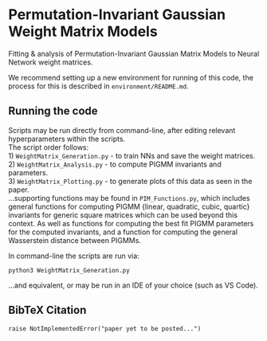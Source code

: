 # Permutation-Invariant Gaussian Weight Matrix Models  
Fitting &amp; analysis of Permutation-Invariant Gaussian Matrix Models to Neural Network weight matrices.  

We recommend setting up a new environment for running of this code, the process for this is described in `environment/README.md`.  

## Running the code  
Scripts may be run directly from command-line, after editing relevant hyperparameters within the scripts.  
The script order follows:  
    1) `WeightMatrix_Generation.py` - to train NNs and save the weight matrices.  
    2) `WeightMatrix_Analysis.py` - to compute PIGMM invariants and parameters.  
    3) `WeightMatrix_Plotting.py` - to generate plots of this data as seen in the paper.  
...supporting functions may be found in `PIM_Functions.py`, which includes general functions for computing PIGMM {linear, quadratic, cubic, quartic} invariants for generic square matrices which can be used beyond this context. As well as functions for computing the best fit PIGMM parameters for the computed invariants, and a function for computing the general Wasserstein distance between PIGMMs.  

In command-line the scripts are run via:
```
python3 WeightMatrix_Generation.py
```
...and equivalent, or may be run in an IDE of your choice (such as VS Code).  

## BibTeX Citation  
``` 
raise NotImplementedError("paper yet to be posted...")
```
